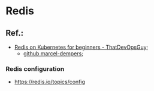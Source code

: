 # Redis

## Ref.:
- [Redis on Kubernetes for beginners - ThatDevOpsGuy](https://www.youtube.com/watch?v=JmCn7k0PlV4&ab_channel=ThatDevOpsGuy);
  - [github marcel-dempers](https://github.com/marcel-dempers/docker-development-youtube-series/tree/master/storage/redis);

### Redis configuration
- https://redis.io/topics/config
